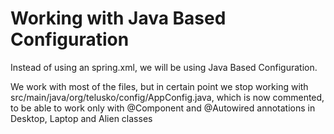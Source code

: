 # Working with Java Based Configuration
Instead of using an spring.xml, we will be using Java Based Configuration.

We work with most of the files, but in certain point we stop working with src/main/java/org/telusko/config/AppConfig.java, which is now commented, to be able to work only with @Component and @Autowired annotations in Desktop, Laptop and Alien classes
